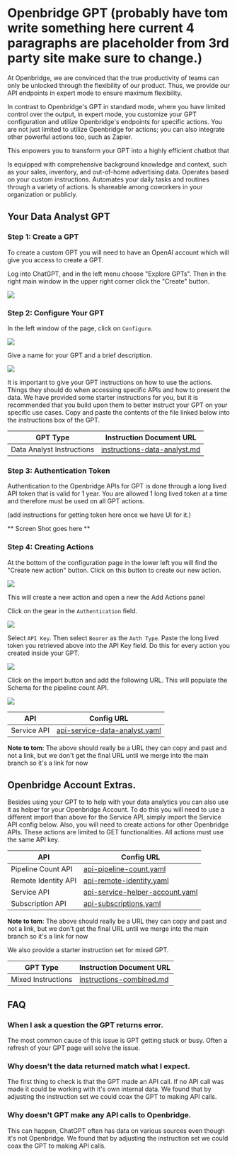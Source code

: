 # Openbridge GPT (probably have tom write something here current 4 paragraphs are placeholder from 3rd party site make sure to change.)
At Openbridge, we are convinced that the true productivity of teams can only be unlocked through the flexibility of our product. Thus, we provide our API endpoints in expert mode to ensure maximum flexibility.

In contrast to Openbridge's GPT in standard mode, where you have limited control over the output, in expert mode, you customize your GPT configuration and utilize Openbridge's endpoints for specific actions. You are not just limited to utilize Openbridge for actions; you can also integrate other powerful actions too, such as Zapier.

This enpowers you to transform your GPT into a highly efficient chatbot that

Is equipped with comprehensive background knowledge and context, such as your sales, inventory, and out-of-home advertising data.
Operates based on your custom instructions.
Automates your daily tasks and routines through a variety of actions.
Is shareable among coworkers in your organization or publicly.

## Your Data Analyst GPT

### Step 1: Create a GPT
To create a custom GPT you will need to have an OpenAI account which will give you access to create a GPT.

Log into ChatGPT, and in the left menu choose "Explore GPTs".  Then in the right main window in the upper right corner click the "Create" button.

<img src="./img/01-GPT.png">

### Step 2: Configure Your GPT
In the left window of the page, click on `Configure`. 

<img src="./img/02a-configure.png">

 Give a name for your GPT and a brief description.

<img src="./img/02b-configure.png">

It is important to give your GPT instructions on how to use the actions.  Things they should do when accessing specific APIs and how to present the data.  We have provided some starter instructions for you, but it is recommended that you build upon them to better instruct your GPT on your specific use cases.  Copy and paste the contents of the file linked below into the instructions box of the GPT.

| GPT Type | Instruction Document URL|
|-|-|
| Data Analyst Instructions | [instructions-data-analyst.md](./instructions/instructions-data-analyst.md) | 

### Step 3: Authentication Token

Authentication to the Openbridge APIs for GPT is done through a long lived API token that is valid for 1 year.  You are allowed 1 long lived token at a time and therefore must be used on all GPT actions.

(add instructions for getting token here once we have UI for it.)

** Screen Shot goes here **

### Step 4: Creating Actions

At the bottom of the configuration page in the lower left you will find the "Create new action" button.  Click on this button to create our new action.  

<img src="./img/04aa-action.png">

This will create a new action and open a new the Add Actions panel

Click on the gear  in the `Authentication` field.

<img src="./img/04a-action.png">

 Select `API Key`.  Then select `Bearer` as the `Auth Type`.  Paste the long lived token you retrieved above into the API Key field.  Do this for every action you created inside your GPT.

<img src="./img/04b-action.png">

Click on the import button and add the following URL.  This will populate the Schema for the pipeline count API.

<img src="./img/04c-action.png">

|API | Config URL |
|-|-|
| Service API | [api-service-data-analyst.yaml](./configurations/api-service-data-analyst.yaml) |

**Note to tom**:  The above should really be a URL they can copy and past and not a link, but we don't get the final URL until we merge into the main branch so it's a link for now


## Openbridge Account Extras.

Besides using your GPT to to help with your data analytics you can also use it as helper for your Openbridge Account.  To do this you will need to use a different import than above for the Service API, simply import the Service API config below.  Also, you will need to create actions for other Openbridge APIs. These actions are limited to GET functionalities.  All actions must use the same API key.

|API | Config URL|
|-|-|
| Pipeline Count API | [api-pipeline-count.yaml](./configurations/api-pipeline-count.yaml) |
| Remote Identity API | [api-remote-identity.yaml](./configurations/api-remote-identity.yaml) |
| Service API | [api-service-helper-account.yaml](./configurations/api-service-combined.yaml) |
| Subscription API | [api-subscriptions.yaml](./configurations/api-subscriptions.yaml) |

**Note to tom**:  The above should really be a URL they can copy and past and not a link, but we don't get the final URL until we merge into the main branch so it's a link for now

We also provide a starter instruction set for mixed GPT.

| GPT Type | Instruction Document URL|
|-|-|
| Mixed Instructions | [instructions-combined.md](./instructions/instructions-combined.md) |

## FAQ

### When I ask a question the GPT returns error.
The most common cause of this issue is GPT getting stuck or busy.  Often a refresh of your GPT page will solve the issue.

### Why doesn't the data returned match what I expect.
The first thing to check is that the GPT made an API call.  If no API call was made it could be working with it's own internal data.  We found that by adjusting the instruction set we could coax the GPT to making API calls.

### Why doesn't GPT make any API calls to Openbridge.
This can happen, ChatGPT often has data on various sources even though it's not Openbridge.  We found that by adjusting the instruction set we could coax the GPT to making API calls.


